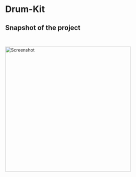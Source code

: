 # Drum-Kit
<h2>Snapshot of the project </h2>
<br>

<a href='https://postimg.cc/Hj522WR6' target='_blank'><img src='https://i.postimg.cc/2j9KCVwN/Screenshot-736.png'  width="400" alt='Screenshot'/></a>
